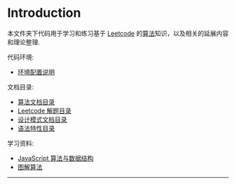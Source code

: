 # Introduction
本文件夹下代码用于学习和练习基于 [Leetcode](https://leetcode-cn.com) 的[算法](https://github.com/trekhleb/javascript-algorithms/blob/master/README.zh-CN.md)知识，以及相关的延展内容和理论整理.

代码环境:

* [环境配置说明](env.md)

文档目录:

* [算法文档目录](#)
* [Leetcode 解题目录](#)
* [设计模式文档目录](#)
* [语法特性目录](#)

学习资料:

* [JavaScript 算法与数据结构](https://github.com/trekhleb/javascript-algorithms/blob/master/README.zh-CN.md)
* [图解算法](https://algorithm-visualizer.org/)

---

